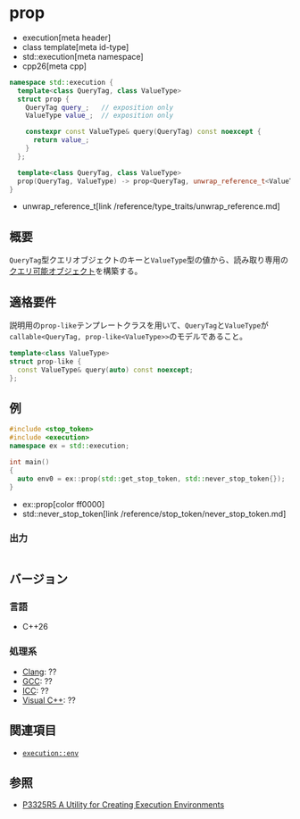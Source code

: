 # prop
* execution[meta header]
* class template[meta id-type]
* std::execution[meta namespace]
* cpp26[meta cpp]

```cpp
namespace std::execution {
  template<class QueryTag, class ValueType>
  struct prop {
    QueryTag query_;   // exposition only
    ValueType value_;  // exposition only

    constexpr const ValueType& query(QueryTag) const noexcept {
      return value_;
    }
  };

  template<class QueryTag, class ValueType>
  prop(QueryTag, ValueType) -> prop<QueryTag, unwrap_reference_t<ValueType>>;
}
```
* unwrap_reference_t[link /reference/type_traits/unwrap_reference.md]

## 概要
`QueryTag`型クエリオブジェクトのキーと`ValueType`型の値から、読み取り専用の[クエリ可能オブジェクト](../queryable.md)を構築する。


## 適格要件
説明用の`prop-like`テンプレートクラスを用いて、`QueryTag`と`ValueType`が`callable<QueryTag, prop-like<ValueType>>`のモデルであること。

```cpp
template<class ValueType>
struct prop-like {
  const ValueType& query(auto) const noexcept;
};
```


## 例
```cpp example
#include <stop_token>
#include <execution>
namespace ex = std::execution;

int main()
{
  auto env0 = ex::prop(std::get_stop_token, std::never_stop_token{});
}
```
* ex::prop[color ff0000]
* std::never_stop_token[link /reference/stop_token/never_stop_token.md]

### 出力
```
```


## バージョン
### 言語
- C++26

### 処理系
- [Clang](/implementation.md#clang): ??
- [GCC](/implementation.md#gcc): ??
- [ICC](/implementation.md#icc): ??
- [Visual C++](/implementation.md#visual_cpp): ??


## 関連項目
- [`execution::env`](env.md)


## 参照
- [P3325R5 A Utility for Creating Execution Environments](https://open-std.org/jtc1/sc22/wg21/docs/papers/2024/p3325r5.html)
